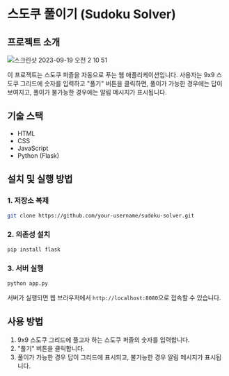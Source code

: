 # 스도쿠 풀이기 (Sudoku Solver)

## 프로젝트 소개
![스크린샷 2023-09-19 오전 2 10 51](https://github.com/1000zoo/sudoku-solver/assets/8938679/a0e47506-6a79-42eb-b5d9-bd7af4567d5b)

이 프로젝트는 스도쿠 퍼즐을 자동으로 푸는 웹 애플리케이션입니다. 사용자는 9x9 스도쿠 그리드에 숫자를 입력하고 "풀기" 버튼을 클릭하면, 풀이가 가능한 경우에는 답이 보여지고, 풀이가 불가능한 경우에는 알림 메시지가 표시됩니다.

## 기술 스택

- HTML
- CSS
- JavaScript
- Python (Flask)

## 설치 및 실행 방법

### 1. 저장소 복제

```bash
git clone https://github.com/your-username/sudoku-solver.git
```

### 2. 의존성 설치

```bash
pip install flask
```

### 3. 서버 실행

```bash
python app.py
```

서버가 실행되면 웹 브라우저에서 `http://localhost:8080`으로 접속할 수 있습니다.

## 사용 방법

1. 9x9 스도쿠 그리드에 풀고자 하는 스도쿠 퍼즐의 숫자를 입력합니다.
2. "풀기" 버튼을 클릭합니다.
3. 풀이가 가능한 경우 답이 그리드에 표시되고, 불가능한 경우 알림 메시지가 표시됩니다.
